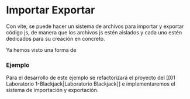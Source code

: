 # Importar Exportar

Con vite, se puede hacer un sistema de archivos para importar y exportar código js, de manera que los archivos js estén aislados y cada uno estén dedicados para su creación en concreto.

Ya hemos visto una forma de 
### Ejemplo

Para el desarrollo de este ejemplo se refactorizará el proyecto del [[01 Laboratorio 1-Blackjack|Laboratorio Blackjack]] e implementaremos el sistema de importación y exportación. 